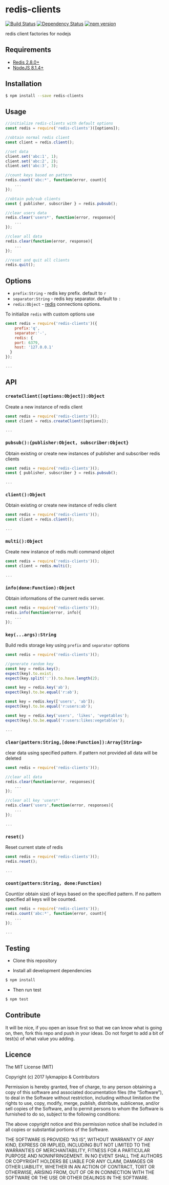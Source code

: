 redis-clients
===============

[![Build Status](https://travis-ci.org/lykmapipo/redis-clients.svg?branch=master)](https://travis-ci.org/lykmapipo/redis-clients)
[![Dependency Status](https://img.shields.io/david/lykmapipo/redis-clients.svg?style=flat)](https://david-dm.org/lykmapipo/redis-clients)
[![npm version](https://badge.fury.io/js/redis-clients.svg)](https://badge.fury.io/js/redis-clients)

redis client factories for nodejs

## Requirements
- [Redis 2.8.0+](http://redis.io/)
- [NodeJS 8.1.4+](https://nodejs.org/en/)

## Installation
```sh
$ npm install --save redis-clients
```

## Usage

```javascript
//initialize redis-clients with default options
const redis = require('redis-clients')([options]);

//obtain normal redis client
const client = redis.client();

//set data
client.set('abc:1', 1);
client.set('abc:2', 2);
client.set('abc:3', 3);

//count keys based on pattern
redis.count('abc:*', function(error, count){
    ...
});

//obtain pub/sub clients
const { publisher, subscriber } = redis.pubsub();

//clear users data
redis.clear('users*', function(error, response){
    ...
});

//clear all data
redis.clear(function(error, response){
    ...
});

//reset and quit all clients
redis.quit();
```

## Options
- `prefix:String` - redis key prefix. default to `r`
- `separator:String` - redis key separator. default to `:`
- `redis:Object` - [redis](https://github.com/NodeRedis/node_redis#rediscreateclient) connections options.

To initialize `redis` with custom options use

```js
const redis = require('redis-clients')({
    prefix:'q',
    separator:'-',
    redis: {
    port: 6379,
    host: '127.0.0.1'
  }
});

...

```

## API

### `createClient([options:Object]):Object`
Create a new instance of redis client

```js
const redis = require('redis-clients')();
const client = redis.createClient([options]);

...

```

### `pubsub():{publisher:Object, subscriber:Object}`
Obtain existing or create new instances of publisher and subscriber redis clients

```js
const redis = require('redis-clients')();
const { publisher, subscriber } = redis.pubsub();

...

```

### `client():Object`
Obtain existing or create new instance of redis client

```js
const redis = require('redis-clients')();
const client = redis.client();

...

```

### `multi():Object`
Create new instance of redis multi command object

```js
const redis = require('redis-clients')();
const client = redis.multi();

...

```

### `info(done:Function):Object`
Obtain informations of the current redis server.

```js
const redis = require('redis-clients')();
redis.info(function(error, info){
    ...
});

```

### `key(...args):String`
Build redis storage key using `prefix` and `separator` options

```js
const redis = require('redis-clients')();

//generate random key
const key = redis.key();
expect(key).to.exist;
expect(key.split(':')).to.have.length(2);

const key = redis.key('ab');
expect(key).to.be.equal('r:ab');

const key = redis.key(['users', 'ab']);
expect(key).to.be.equal('r:users:ab');

const key = redis.key('users', 'likes', 'vegetables');
expect(key).to.be.equal('r:users:likes:vegetables');

...

```

### `clear(pattern:String,[done:Function]):Array[String>`
clear data using specified pattern. if pattern not provided all data will be deleted

```js
const redis = require('redis-clients')();

//clear all data
redis.clear(function(error, responses){
    ...
});

//clear all key 'users*'
redis.clear('users',function(error, responses){
    ...
});

...

```

### `reset()`
Reset current state of redis

```js
const redis = require('redis-clients')();
redis.reset();

...

```

### `count(pattern:String, done:Function)`
Count(or obtain size) of keys based on the specified pattern. 
If no pattern specified all keys will be counted.

```js
const redis = require('redis-clients')();
redis.count('abc:*', function(error, count){
    ...
});

...

```

## Testing
* Clone this repository

* Install all development dependencies
```sh
$ npm install
```

* Then run test
```sh
$ npm test
```

## Contribute
It will be nice, if you open an issue first so that we can know what is going on, then, fork this repo and push in your ideas. Do not forget to add a bit of test(s) of what value you adding.

## Licence

The MIT License (MIT)

Copyright (c) 2017 lykmapipo & Contributors

Permission is hereby granted, free of charge, to any person obtaining a copy of this software and associated documentation files (the “Software”), to deal in the Software without restriction, including without limitation the rights to use, copy, modify, merge, publish, distribute, sublicense, and/or sell copies of the Software, and to permit persons to whom the Software is furnished to do so, subject to the following conditions:

The above copyright notice and this permission notice shall be included in all copies or substantial portions of the Software.

THE SOFTWARE IS PROVIDED “AS IS”, WITHOUT WARRANTY OF ANY KIND, EXPRESS OR IMPLIED, INCLUDING BUT NOT LIMITED TO THE WARRANTIES OF MERCHANTABILITY, FITNESS FOR A PARTICULAR PURPOSE AND NONINFRINGEMENT. IN NO EVENT SHALL THE AUTHORS OR COPYRIGHT HOLDERS BE LIABLE FOR ANY CLAIM, DAMAGES OR OTHER LIABILITY, WHETHER IN AN ACTION OF CONTRACT, TORT OR OTHERWISE, ARISING FROM, OUT OF OR IN CONNECTION WITH THE SOFTWARE OR THE USE OR OTHER DEALINGS IN THE SOFTWARE. 